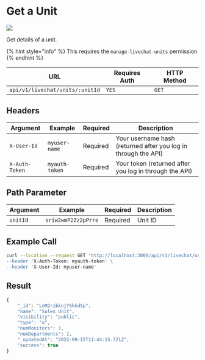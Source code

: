 # Get a Unit

![](../../../../../../../.gitbook/assets/enterprise.jpg)

Get details of a unit.

{% hint style="info" %}
This requires the `manage-livechat-units` permission
{% endhint %}

| URL                             | Requires Auth | HTTP Method |
| ------------------------------- | ------------- | ----------- |
| `api/v1/livechat/units/:unitId` | `YES`         | `GET`       |

## Headers

| Argument       | Example        | Required | Description                                                    |
| -------------- | -------------- | -------- | -------------------------------------------------------------- |
| `X-User-Id`    | `myuser-name`  | Required | Your username hash (returned after you log in through the API) |
| `X-Auth-Token` | `myauth-token` | Required | Your token (returned after you log in through the API)         |

## Path Parameter

| Argument | Example             | Required | Description |
| -------- | ------------------- | -------- | ----------- |
| `unitId` | `sriw2wmP2Zz2pPrre` | Required | Unit ID     |

## Example Call

```bash
curl --location --request GET 'http://localhost:3000/api/v1/livechat/units/sriw2wmP2Zz2pPrre \
--header 'X-Auth-Token: myauth-token' \
--header 'X-User-Id: myuser-name'
```

## Result

```javascript
{
    "_id": "LnM2rzbknjYSkkd5p",
    "name": "Sales Unit",
    "visibility": "public",
    "type": "u",
    "numMonitors": 1,
    "numDepartments": 2,
    "_updatedAt": "2022-09-15T11:44:15.721Z",
    "success": true
}
```
